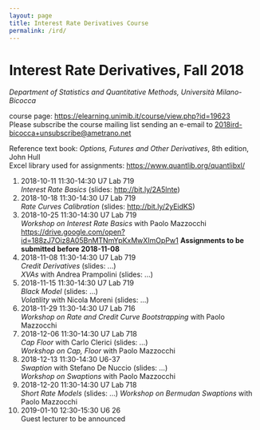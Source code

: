 ```yaml
---
layout: page
title: Interest Rate Derivatives Course
permalink: /ird/
---
```


# Interest Rate Derivatives, Fall 2018

_Department of Statistics and Quantitative Methods, Università Milano-Bicocca_

course page: <https://elearning.unimib.it/course/view.php?id=19623>  
Please subscribe the course mailing list sending an e-email to
[2018ird-bicocca+unsubscribe@ametrano.net](mailto:2018ird-bicocca+unsubscribe@ametrano.net)

Reference text book: _Options, Futures and Other Derivatives_, 8th edition, John Hull  
Excel library used for assignments: <https://www.quantlib.org/quantlibxl/>

1. 2018-10-11 11:30-14:30 U7 Lab 719  
   _Interest Rate Basics_ (slides: <http://bit.ly/2A5lnte>)
2. 2018-10-18 11:30-14:30 U7 Lab 719  
   _Rate Curves Calibration_ (slides: <http://bit.ly/2yEidKS>)
3. 2018-10-25 11:30-14:30 U7 Lab 719  
   _Workshop on Interest Rate Basics_ with Paolo Mazzocchi
   <https://drive.google.com/open?id=188zJ7Oiz8A05BnMTNmYpKxMwXImOpPw1>
   **Assignments to be submitted before 2018-11-08**
4. 2018-11-08 11:30-14:30 U7 Lab 719  
   _Credit Derivatives_ (slides: ...)  
   _XVAs_ with Andrea Prampolini (slides: ...)
5. 2018-11-15 11:30-14:30 U7 Lab 719  
   _Black Model_ (slides: ...)  
   _Volatility_ with Nicola Moreni (slides: ...)
6. 2018-11-29 11:30-14:30 U7 Lab 716  
   _Workshop on Rate and Credit Curve Bootstrapping_ with Paolo Mazzocchi
7. 2018-12-06 11:30-14:30 U7 Lab 718  
   _Cap Floor_ with Carlo Clerici (slides: ...)  
   _Workshop on Cap, Floor_ with Paolo Mazzocchi
8. 2018-12-13 11:30-14:30 U6-37  
   _Swaption_ with Stefano De Nuccio (slides: ...)  
   _Workshop on Swaptions_ with Paolo Mazzocchi
9. 2018-12-20 11:30-14:30 U7 Lab 718  
   _Short Rate Models_ (slides: ...)
   _Workshop on Bermudan Swaptions_ with Paolo Mazzocchi
10. 2019-01-10 12:30-15:30 U6 26  
    Guest lecturer to be announced
